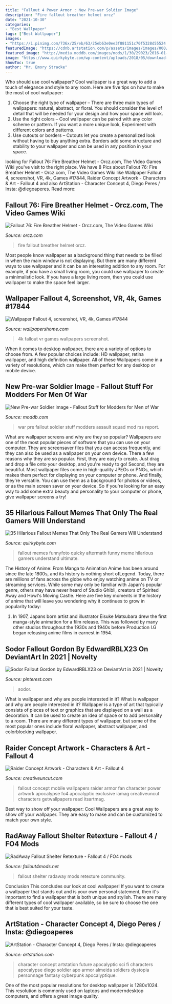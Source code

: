 ```yaml
---
title: "Fallout 4 Power Armor : New Pre-war Soldier Image"
description: "Fire fallout breather helmet orcz"
date: "2021-10-30"
categories:
- "Best Wallpaper"
tags: ["Best Wallpaper"]
images:
- "https://i.pinimg.com/736x/25/eb/63/25eb63e0ee3f881151c70f5328d55524.jpg"
featuredImage: "https://cdnb.artstation.com/p/assets/images/images/000/179/097/large/diego-de-almeida-diego-de-almeida-character-4.jpg?1443927831"
featured_image: "http://media.moddb.com/images/mods/1/30/29023/2016-01-24_00049.jpg"
image: "https://www.quirkybyte.com/wp-content/uploads/2018/05/download-11.jpg"
ShowToc: true
author: "Mr. Emory Stracke"
---
```



Who should use cool wallpaper?
Cool wallpaper is a great way to add a touch of elegance and style to any room. Here are five tips on how to make the most of cool wallpaper: 
1) Choose the right type of wallpaper – There are three main types of wallpapers: natural, abstract, or floral. You should consider the level of detail that will be needed for your design and how your space will look. 
2) Use the right colors – Cool wallpaper can be paired with any color scheme or pattern. If you want a more unique look, Experiment with different colors and patterns. 
3) Use cutouts or borders – Cutouts let you create a personalized look without having to buy anything extra. Borders add some structure and stability to your wallpaper and can be used in any position in your space.

	

		
looking for Fallout 76: Fire Breather Helmet - Orcz.com, The Video Games Wiki you've visit to the right place. We have 8 Pics about Fallout 76: Fire Breather Helmet - Orcz.com, The Video Games Wiki like Wallpaper Fallout 4, screenshot, VR, 4k, Games #17844, Raider Concept Artwork - Characters &amp; Art - Fallout 4 and also ArtStation - Character Concept 4, Diego Peres / Insta: @diegoaperes. Read more:
		
    
## Fallout 76: Fire Breather Helmet - Orcz.com, The Video Games Wiki

<img loading=lazy src="https://orcz.com/images/a/a7/F76FireBreatherHelmet.jpg" onerror="this.onerror=null;this.src='https://tse2.mm.bing.net/th?id=OIP.hSgXJ7wS4pXaGAY4Fs_NgwHaFq&amp;pid=15.1';" alt="Fallout 76: Fire Breather Helmet - Orcz.com, The Video Games Wiki">

_Source: orcz.com_

>fire fallout breather helmet orcz. 

	

Most people know wallpaper as a background thing that needs to be filled in when the main window is not displaying. But there are many different ways to use wallpaper and it can be an interesting addition to any room. For example, if you have a small living room, you could use wallpaper to create a minimalistic look. If you have a large living room, then you could use wallpaper to make the space feel larger.

    
## Wallpaper Fallout 4, Screenshot, VR, 4k, Games #17844

<img loading=lazy src="https://wallpapershome.com/images/wallpapers/fallout-4-3840x2160-screenshot-vr-4k-17844.jpg" onerror="this.onerror=null;this.src='https://tse2.mm.bing.net/th?id=OIP.OCw6PhbKSQOISUIH7-174gHaEK&amp;pid=15.1';" alt="Wallpaper Fallout 4, screenshot, VR, 4k, Games #17844">

_Source: wallpapershome.com_

>4k fallout vr games wallpapers screenshot. 

	

When it comes to desktop wallpaper, there are a variety of options to choose from. A few popular choices include: HD wallpaper, retina wallpaper, and high definition wallpaper. All of these Wallpapers come in a variety of resolutions, which can make them perfect for any desktop or mobile device. 

    
## New Pre-war Soldier Image - Fallout Stuff For Modders For Men Of War

<img loading=lazy src="http://media.moddb.com/images/mods/1/30/29023/2016-01-24_00049.jpg" onerror="this.onerror=null;this.src='https://tse4.mm.bing.net/th?id=OIP.Fm8qozaj6OTYlD1rpOLMjQHaEK&amp;pid=15.1';" alt="New Pre-war Soldier image - Fallout Stuff for Modders for Men of War">

_Source: moddb.com_

>war pre fallout soldier stuff modders assault squad mod rss report. 

	

What are wallpaper screens and why are they so popular?
Wallpapers are one of the most popular pieces of software that you can use on your computer. They are screensaver files that you can access frequently, and they can also be used as a wallpaper on your own device. There a few reasons why they are so popular. First, they are easy to create. Just drag and drop a file onto your desktop, and you're ready to go! Second, they are beautiful. Most wallpaper files come in high-quality JPEGs or PNGs, which makes them perfect for displaying on your computer or phone. And finally, they're versatile. You can use them as a background for photos or videos, or as the main screen saver on your device. So if you're looking for an easy way to add some extra beauty and personality to your computer or phone, give wallpaper screens a try!

    
## 35 Hilarious Fallout Memes That Only The Real Gamers Will Understand

<img loading=lazy src="https://www.quirkybyte.com/wp-content/uploads/2018/05/download-11.jpg" onerror="this.onerror=null;this.src='https://tse3.mm.bing.net/th?id=OIP.l5t9VXhkp3TRooLD8PySkQHaKu&amp;pid=15.1';" alt="35 Hilarious Fallout Memes That Only The Real Gamers Will Understand">

_Source: quirkybyte.com_

>fallout memes funnyfoto quicky aftermath funny meme hilarious gamers understand ultimate. 

	

The History of Anime: From Manga to Animation
Anime has been around since the late 1800s, and its history is nothing short ofLegend. Today, there are millions of fans across the globe who enjoy watching anime on TV or streaming services. While some may only be familiar with Japan's popular genre, others may have never heard of Studio Ghibli, creators of Spirited Away and Howl's Moving Castle. Here are five key moments in the history of anime that will leave you wondering why it continues to grow in popularity today:
1) In 1907, Japans born artist and illustrator Eisuke Matsubara drew the first manga-style animation for a film release. This was followed by many other studios throughout the 1930s and 1940s before Production I.G began releasing anime films in earnest in 1954.

    
## Sodor Fallout Gordon By EdwardRBLX23 On DeviantArt In 2021 | Novelty

<img loading=lazy src="https://i.pinimg.com/736x/25/eb/63/25eb63e0ee3f881151c70f5328d55524.jpg" onerror="this.onerror=null;this.src='https://tse2.mm.bing.net/th?id=OIP.L0DQsxDNLTkpjqBBOpYFVgHaEK&amp;pid=15.1';" alt="Sodor Fallout Gordon by EdwardRBLX23 on DeviantArt in 2021 | Novelty">

_Source: pinterest.com_

>sodor. 

	

What is wallpaper and why are people interested in it?
What is wallpaper and why are people interested in it?
Wallpaper is a type of art that typically consists of pieces of text or graphics that are displayed on a wall as a decoration. It can be used to create an idea of space or to add personality to a room. There are many different types of wallpaper, but some of the most popular ones include floral wallpaper, abstract wallpaper, and colorblocking wallpaper.

    
## Raider Concept Artwork - Characters &amp; Art - Fallout 4

<img loading=lazy src="http://www.creativeuncut.com/gallery-32/art/fo4-raider-concept2.jpg" onerror="this.onerror=null;this.src='https://tse1.mm.bing.net/th?id=OIP.Lt04koKkgypAdnJZBVl4lgHaME&amp;pid=15.1';" alt="Raider Concept Artwork - Characters &amp; Art - Fallout 4">

_Source: creativeuncut.com_

>fallout concept mobile wallpapers raider armor fan character power artwork apocalypse fo4 apocalyptic exclusive iamag creativeuncut characters getwallpapers read itsartmag. 

	

Best way to show off your wallpaper:
Cool Wallpapers are a great way to show off your wallpaper. They are easy to make and can be customized to match your own style.

    
## RadAway Fallout Shelter Retexture - Fallout 4 / FO4 Mods

<img loading=lazy src="https://www.fallout4mods.net/wp-content/uploads/2015/11/RadAway-Fallout-Shelter-Retexture.jpg" onerror="this.onerror=null;this.src='https://tse1.mm.bing.net/th?id=OIP.QSz6lmYLv4w2Y3X5t8nI_AHaEK&amp;pid=15.1';" alt="RadAway Fallout Shelter Retexture - Fallout 4 / FO4 mods">

_Source: fallout4mods.net_

>fallout shelter radaway mods retexture community. 

	

Conclusion
This concludes our look at cool wallpaper! If you want to create a wallpaper that stands out and is your own personal statement, then it's important to find a wallpaper that is both unique and stylish. There are many different types of cool wallpaper available, so be sure to choose the one that is best suited for your taste.

    
## ArtStation - Character Concept 4, Diego Peres / Insta: @diegoaperes

<img loading=lazy src="https://cdnb.artstation.com/p/assets/images/images/000/179/097/large/diego-de-almeida-diego-de-almeida-character-4.jpg?1443927831" onerror="this.onerror=null;this.src='https://tse3.mm.bing.net/th?id=OIP.eRjFRUzLGPfUGqjBYKGYlAHaLI&amp;pid=15.1';" alt="ArtStation - Character Concept 4, Diego Peres / Insta: @diegoaperes">

_Source: artstation.com_

>character concept artstation future apocalyptic sci fi characters apocalypse diego soldier apo armor almeida soldiers dystopia personnage fantasy cyberpunk apocalyptique. 

	

One of the most popular resolutions for desktop wallpaper is 1280x1024. This resolution is commonly used on laptops and moderndesktop computers, and offers a great image quality.

